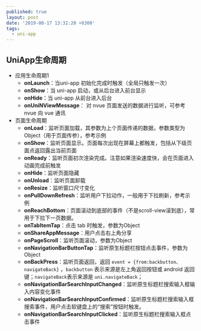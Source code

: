 ```yaml
---
published: true
layout: post
date: '2019-08-17 13:32:20 +0300'
tags:
  - uni-app
---
```

## UniApp生命周期

- 应用生命周期1
   + **onLaunch**：当uni-app 初始化完成时触发（全局只触发一次）
   + **onShow**：当 uni-app 启动，或从后台进入前台显示
   + **onHide**：当 uni-app 从前台进入后台
   + **onUniNViewMessage**：	对 nvue 页面发送的数据进行监听，可参考 nvue 向 vue 通讯
- 页面生命周期
   + **onLoad**：监听页面加载，其参数为上个页面传递的数据，参数类型为Object（用于页面传参），参考示例		
   + **onShow**：监听页面显示。页面每次出现在屏幕上都触发，包括从下级页面点返回露出当前页面		
   + **onReady**：监听页面初次渲染完成。注意如果渲染速度快，会在页面进入动画完成前触发		
   + **onHide**：监听页面隐藏		
   + **onUnload**：监听页面卸载		
   + **onResize**：监听窗口尺寸变化	
   + **onPullDownRefresh**：监听用户下拉动作，一般用于下拉刷新，参考示例		
   + **onReachBottom**：页面滚动到底部的事件（不是scroll-view滚到底），常用于下拉下一页数据。	
   + **onTabItemTap**：点击 tab 时触发，参数为Object
   + **onShareAppMessage**：用户点击右上角分享
   + **onPageScroll**：监听页面滚动，参数为Object		
   + **onNavigationBarButtonTap**：监听原生标题栏按钮点击事件，参数为Object
   + **onBackPress**：监听页面返回，返回 `event = {from:backbutton、 navigateBack}` ，`backbutton` 表示来源是左上角返回按钮或 android 返回键；`navigateBack`表示来源是 `uni.navigateBack`；
   + **onNavigationBarSearchInputChanged**：监听原生标题栏搜索输入框输入内容变化事件
   + **onNavigationBarSearchInputConfirmed**：监听原生标题栏搜索输入框搜索事件，用户点击软键盘上的“搜索”按钮时触发。
   + **onNavigationBarSearchInputClicked**：监听原生标题栏搜索输入框点击事件
